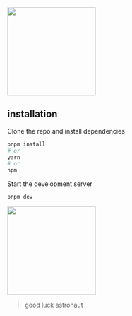 <img src="https://media2.giphy.com/media/BoQrDEN3DctrkLLtD8/giphy_s.gif?cid=6c09b9522q7s66e1562mpw7q5agtdetxtzgc0e5kak755hgy&ep=v1_internal_gif_by_id&rid=giphy_s.gif&ct=s" height="200">

## installation
Clone the repo and install dependencies

```bash
pnpm install
# or
yarn
# or
npm
```

Start the development server
```bash
pnpm dev
```

<img src="https://media2.giphy.com/media/Vbh1DbykBFywj5VWY9/200w.gif?cid=82a1493bjmuhf1b1my71wdtsr72bjknzw1ctx5alvq3fo66v&ep=v1_gifs_related&rid=200w.gif&ct=s" height="200">

> good luck astronaut
